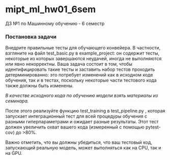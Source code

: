 # mipt_ml_hw01_6sem
ДЗ №1 по Машинному обучению - 6 семестр

### Постановка задачи

Внедрите правильные тесты для обучающего конвейера. В частности, взгляните на файл test_basic.py в example_project: он содержит тесты, некоторые из которых завершаются неудачей, иногда не выполняются или явно некорректны. Ваша задача состоит в том, чтобы идентифицировать такие тесты и заставить набор тестов проходить детерминированно: это потребует изменений как в исходном коде обучения, так и в тестах, поскольку некоторые части тестового кода также должны быть изменены.

*В качестве исходного кода по обучению модели взять материалы из семинара.*

После этого реализуйте функцию test_training в test_pipeline.py , которая запускает интеграционный тест для всей процедуры обучения с разными гиперпараметрами и ожидает разные результаты. Этот тест должен увеличить охват вашего кода (измеренный с помощью pytest-cov) до >80%. 

Важно отметить, что вы должны убедиться, что ваш тестовый код, запускающий реальную модель, может выполняться как на CPU, так и на GPU.